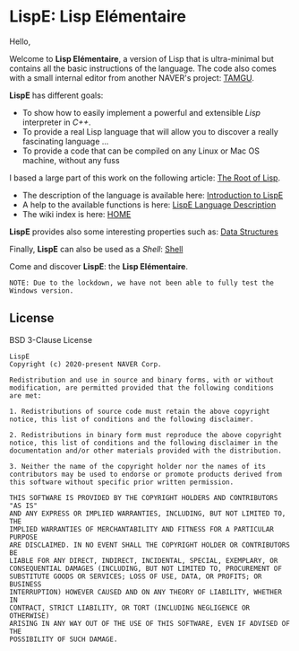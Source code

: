 # LispE: Lisp Elémentaire
  
Hello,

Welcome to __Lisp Elémentaire__, a version of Lisp that is ultra-minimal but contains all the basic instructions of the language. The code also comes with a small internal editor from another NAVER's project: [TAMGU](https://github.com/naver/tamgu).

__LispE__ has different goals:
* To show how to easily implement a powerful and extensible _Lisp_ interpreter in _C++_.
* To provide a real Lisp language that will allow you to discover a really fascinating language ...
* To provide a code that can be compiled on any Linux or Mac OS machine, without any fuss

I based a large part of this work on the following article: [The Root of Lisp](http://www.paulgraham.com/rootsoflisp.html).

* The description of the language is available here: [Introduction to LispE](https://github.com/naver/lispe/wiki/1.-Introduction)
* A help to the available functions is here: [LispE Language Description](https://github.com/naver/lispe/wiki/6.-Help)
* The wiki index is here: [HOME](https://github.com/naver/lispe/wiki)


__LispE__ provides also some interesting properties such as: [Data Structures](https://github.com/naver/lispe/wiki/6.2-Data-Structures)

Finally, __LispE__ can also be used as a _Shell_: [Shell](https://github.com/naver/lispe/wiki/7.-Shell)

Come and discover __LispE__: the __Lisp Elémentaire__.

```
NOTE: Due to the lockdown, we have not been able to fully test the Windows version.
```

## License

BSD 3-Clause License

```
LispE
Copyright (c) 2020-present NAVER Corp.

Redistribution and use in source and binary forms, with or without 
modification, are permitted provided that the following conditions 
are met:

1. Redistributions of source code must retain the above copyright 
notice, this list of conditions and the following disclaimer.

2. Redistributions in binary form must reproduce the above copyright 
notice, this list of conditions and the following disclaimer in the 
documentation and/or other materials provided with the distribution.

3. Neither the name of the copyright holder nor the names of its 
contributors may be used to endorse or promote products derived from 
this software without specific prior written permission.

THIS SOFTWARE IS PROVIDED BY THE COPYRIGHT HOLDERS AND CONTRIBUTORS "AS IS" 
AND ANY EXPRESS OR IMPLIED WARRANTIES, INCLUDING, BUT NOT LIMITED TO, THE 
IMPLIED WARRANTIES OF MERCHANTABILITY AND FITNESS FOR A PARTICULAR PURPOSE 
ARE DISCLAIMED. IN NO EVENT SHALL THE COPYRIGHT HOLDER OR CONTRIBUTORS BE 
LIABLE FOR ANY DIRECT, INDIRECT, INCIDENTAL, SPECIAL, EXEMPLARY, OR 
CONSEQUENTIAL DAMAGES (INCLUDING, BUT NOT LIMITED TO, PROCUREMENT OF 
SUBSTITUTE GOODS OR SERVICES; LOSS OF USE, DATA, OR PROFITS; OR BUSINESS 
INTERRUPTION) HOWEVER CAUSED AND ON ANY THEORY OF LIABILITY, WHETHER IN 
CONTRACT, STRICT LIABILITY, OR TORT (INCLUDING NEGLIGENCE OR OTHERWISE) 
ARISING IN ANY WAY OUT OF THE USE OF THIS SOFTWARE, EVEN IF ADVISED OF THE 
POSSIBILITY OF SUCH DAMAGE.
```
